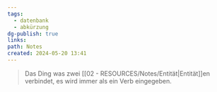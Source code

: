 ```yaml
---
tags:
  - datenbank
  - abkürzung
dg-publish: true
links: 
path: Notes
created: 2024-05-20 13:41
---
```

> Das Ding was zwei [[02 - RESOURCES/Notes/Entität\|Entität]]en verbindet, es wird immer als ein Verb eingegeben.

